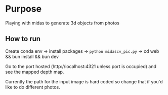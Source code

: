 # Purpose

Playing with midas to generate 3d objects from photos

## How to run

Create conda env -> install packages -> `python midascv_pic.py` -> cd web && bun install && bun dev

Go to the port hosted (http://localhost:4321 unless port is occupied) and see the mapped depth map.

Currently the path for the input image is hard coded so change that if you'd like to do different photos.
